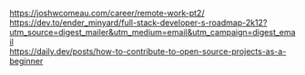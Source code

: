 https://joshwcomeau.com/career/remote-work-pt2/  
https://dev.to/ender_minyard/full-stack-developer-s-roadmap-2k12?utm_source=digest_mailer&utm_medium=email&utm_campaign=digest_email  
https://daily.dev/posts/how-to-contribute-to-open-source-projects-as-a-beginner  

